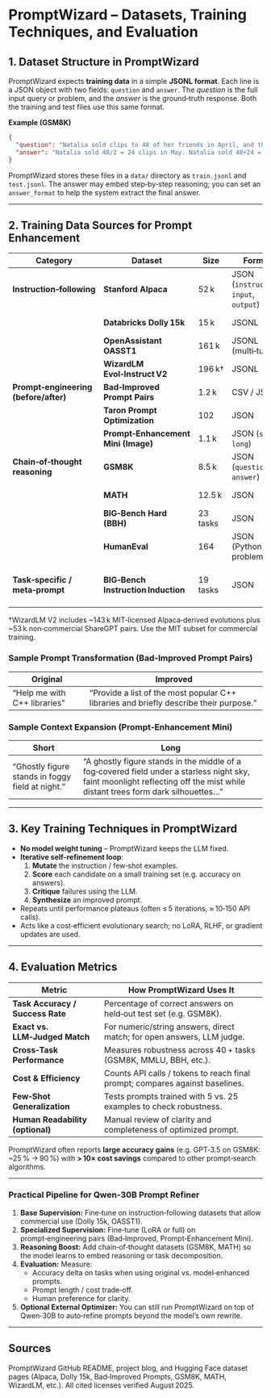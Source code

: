 # PromptWizard – Datasets, Training Techniques, and Evaluation

## 1. Dataset Structure in PromptWizard

PromptWizard expects **training data** in a simple **JSONL format**. Each line is a JSON object with two fields: `question` and `answer`. The *question* is the full input query or problem, and the *answer* is the ground‑truth response. Both the training and test files use this same format.

**Example (GSM8K)**

```json
{
  "question": "Natalia sold clips to 48 of her friends in April, and then she sold half as many clips in May. How many clips did Natalia sell altogether in April and May?",
  "answer": "Natalia sold 48/2 = 24 clips in May. Natalia sold 48+24 = 72 clips altogether in April and May. #### 72"
}
```

PromptWizard stores these files in a `data/` directory as `train.jsonl` and `test.jsonl`. The answer may embed step‑by‑step reasoning; you can set an `answer_format` to help the system extract the final answer.

---

## 2. Training Data Sources for Prompt Enhancement

| Category                              | Dataset                             | Size     | Format                                  | License                       | Download                                                                                                                                                                                       |
| ------------------------------------- | ----------------------------------- | -------- | --------------------------------------- | ----------------------------- | ---------------------------------------------------------------------------------------------------------------------------------------------------------------------------------------------- |
| **Instruction‑following**             | **Stanford Alpaca**                 | 52 k     | JSON (`instruction`, `input`, `output`) | CC BY‑NC 4.0 (non‑commercial) | [https://huggingface.co/datasets/tatsu-lab/alpaca](https://huggingface.co/datasets/tatsu-lab/alpaca)                                                                                           |
|                                       | **Databricks Dolly 15k**            | 15 k     | JSONL                                   | CC BY‑SA 3.0                  | [https://huggingface.co/datasets/databricks/databricks-dolly-15k](https://huggingface.co/datasets/databricks/databricks-dolly-15k)                                                             |
|                                       | **OpenAssistant OASST1**            | 161 k    | JSONL (multi‑turn)                      | Apache 2.0                    | [https://huggingface.co/datasets/OpenAssistant/oasst1](https://huggingface.co/datasets/OpenAssistant/oasst1)                                                                                   |
|                                       | **WizardLM Evol‑Instruct V2**       | 196 k†   | JSONL                                   | MIT (partial)                 | [https://huggingface.co/datasets/WizardLM/WizardLM\_evol\_instruct\_V2\_196k](https://huggingface.co/datasets/WizardLM/WizardLM_evol_instruct_V2_196k)                                         |
| **Prompt‑engineering (before/after)** | **Bad‑Improved Prompt Pairs**       | 1.2 k    | CSV / JSON                              | Apache 2.0                    | [https://huggingface.co/datasets/jayveersinh/bad\_improved\_prompts](https://huggingface.co/datasets/jayveersinh/bad_improved_prompts)                                                         |
|                                       | **Taron Prompt Optimization**       | 102      | JSON                                    | Unknown                       | [https://huggingface.co/datasets/taronklm/better\_prompt\_optimization](https://huggingface.co/datasets/taronklm/better_prompt_optimization)                                                   |
|                                       | **Prompt‑Enhancement Mini (Image)** | 1.1 k    | JSON (`short`, `long`)                  | CreativeML OpenRAIL‑M         | [https://huggingface.co/datasets/fofr/Prompt-Enhancement-Mini](https://huggingface.co/datasets/fofr/Prompt-Enhancement-Mini)                                                                   |
| **Chain‑of‑thought reasoning**        | **GSM8K**                           | 8.5 k    | JSON (`question`, `answer`)             | MIT                           | [https://huggingface.co/datasets/openai/gsm8k](https://huggingface.co/datasets/openai/gsm8k)                                                                                                   |
|                                       | **MATH**                            | 12.5 k   | JSON                                    | MIT                           | [https://huggingface.co/datasets/hendrycks/competition\_math](https://huggingface.co/datasets/hendrycks/competition_math)                                                                      |
|                                       | **BIG‑Bench Hard (BBH)**            | 23 tasks | JSON                                    | Apache 2.0                    | [https://github.com/google/BIG-bench](https://github.com/google/BIG-bench)                                                                                                                     |
|                                       | **HumanEval**                       | 164      | JSON (Python problems)                  | MIT                           | [https://github.com/openai/human-eval](https://github.com/openai/human-eval)                                                                                                                   |
| **Task‑specific / meta‑prompt**       | **BIG‑Bench Instruction Induction** | 19 tasks | JSON                                    | Apache 2.0                    | [https://github.com/google/BIG-bench/tree/main/bigbench/benchmark\_tasks/instruction\_induction](https://github.com/google/BIG-bench/tree/main/bigbench/benchmark_tasks/instruction_induction) |

†WizardLM V2 includes \~143 k MIT‑licensed Alpaca‑derived evolutions plus \~53 k non‑commercial ShareGPT pairs. Use the MIT subset for commercial training.

### Sample Prompt Transformation (Bad‑Improved Prompt Pairs)

| Original                     | Improved                                                                               |
| ---------------------------- | -------------------------------------------------------------------------------------- |
| “Help me with C++ libraries” | “Provide a list of the most popular C++ libraries and briefly describe their purpose.” |

### Sample Context Expansion (Prompt‑Enhancement Mini)

| Short                                            | Long                                                                                                                                                                          |
| ------------------------------------------------ | ----------------------------------------------------------------------------------------------------------------------------------------------------------------------------- |
| “Ghostly figure stands in foggy field at night.” | “A ghostly figure stands in the middle of a fog‑covered field under a starless night sky, faint moonlight reflecting off the mist while distant trees form dark silhouettes…” |

---

## 3. Key Training Techniques in PromptWizard

- **No model weight tuning** – PromptWizard keeps the LLM fixed.
- **Iterative self‑refinement loop**:
  1. **Mutate** the instruction / few‑shot examples.
  2. **Score** each candidate on a small training set (e.g. accuracy on answers).
  3. **Critique** failures using the LLM.
  4. **Synthesize** an improved prompt.
- Repeats until performance plateaus (often ≤ 5 iterations, ≈ 10‑150 API calls).
- Acts like a cost‑efficient evolutionary search; no LoRA, RLHF, or gradient updates are used.

---

## 4. Evaluation Metrics

| Metric                           | How PromptWizard Uses It                                                     |
| -------------------------------- | ---------------------------------------------------------------------------- |
| **Task Accuracy / Success Rate** | Percentage of correct answers on held‑out test set (e.g. GSM8K).             |
| **Exact vs. LLM‑Judged Match**   | For numeric/string answers, direct match; for open answers, LLM judge.       |
| **Cross‑Task Performance**       | Measures robustness across 40 + tasks (GSM8K, MMLU, BBH, etc.).              |
| **Cost & Efficiency**            | Counts API calls / tokens to reach final prompt; compares against baselines. |
| **Few‑Shot Generalization**      | Tests prompts trained with 5 vs. 25 examples to check robustness.            |
| **Human Readability (optional)** | Manual review of clarity and completeness of optimized prompt.               |

PromptWizard often reports **large accuracy gains** (e.g. GPT‑3.5 on GSM8K: \~25 % → 90 %) with **> 10× cost savings** compared to other prompt‑search algorithms.

---

### Practical Pipeline for Qwen‑30B Prompt Refiner

1. **Base Supervision:** Fine‑tune on instruction‑following datasets that allow commercial use (Dolly 15k, OASST1).
2. **Specialized Supervision:** Fine‑tune (LoRA or full) on prompt‑engineering pairs (Bad‑Improved, Prompt‑Enhancement Mini).
3. **Reasoning Boost:** Add chain‑of‑thought datasets (GSM8K, MATH) so the model learns to embed reasoning or task decomposition.
4. **Evaluation:** Measure:
   - Accuracy delta on tasks when using original vs. model‑enhanced prompts.
   - Prompt length / cost trade‑off.
   - Human preference for clarity.
5. **Optional External Optimizer:** You can still run PromptWizard on top of Qwen‑30B to auto‑refine prompts beyond the model’s own rewrite.

---

## Sources

PromptWizard GitHub README, project blog, and Hugging Face dataset pages (Alpaca, Dolly 15k, Bad‑Improved Prompts, GSM8K, MATH, WizardLM, etc.). All cited licenses verified August 2025.
